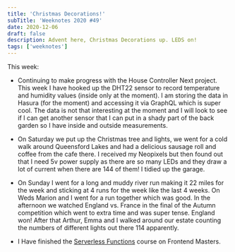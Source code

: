```yaml
---
title: 'Christmas Decorations!'
subTitle: 'Weeknotes 2020 #49'
date: 2020-12-06
draft: false
description: Advent here, Christmas Decorations up. LEDS on!
tags: ['weeknotes']
---
```


This week:

- Continuing to make progress with the House Controller Next project. This week I have hooked up the DHT22 sensor to record temperature and humidity values (inside only at the moment). I am storing the data in Hasura (for the moment) and accessing it via GraphQL which is super cool. The data is not that interesting at the moment and I will look to see if I can get another sensor that I can put in a shady part of the back garden so I have inside and outside measurements.

- On Saturday we put up the Christmas tree and lights, we went for a cold walk around Queensford Lakes and had a delicious sausage roll and coffee from the cafe there. I received my Neopixels but then found out that I need 5v power supply as there are so many LEDs and they draw a lot of current when there are 144 of them! I tidied up the garage.

- On Sunday I went for a long and muddy river run making it 22 miles for the week and sticking at 4 runs for the week like the last 4 weeks. On Weds Marion and I went for a run together which was good. In the afternoon we watched England vs. France in the final of the Autumn competition which went to extra time and was super tense. England won! After that Arthur, Emma and I walked around our estate counting the numbers of different lights out there 114 apparently.

- I Have finished the [Serverless Functions](https://frontendmasters.com/courses/serverless-functions) course on Frontend Masters.



